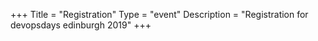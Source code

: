 +++
Title = "Registration"
Type = "event"
Description = "Registration for devopsdays edinburgh 2019"
+++

<!-- <div style="width:100%; text-align:left;">

<iframe src="https://event.bookitbee.com/widget/event-tickets/22169?height=400&theme=classic" style="width:1px;min-width:100%;height:400px;border:0;" width="100%" height="400" allowtransparency="true" scrolling="no"></iframe>

</div></div>
</div> -->
